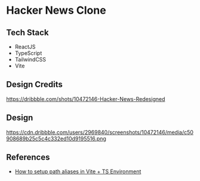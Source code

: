 # Hacker News Clone

## Tech Stack

- ReactJS
- TypeScript
- TailwindCSS
- Vite

## Design Credits

https://dribbble.com/shots/10472146-Hacker-News-Redesigned

## Design

https://cdn.dribbble.com/users/2969840/screenshots/10472146/media/c50908689b25c5c4c332ed10d9195516.png

## References

- [How to setup path aliases in Vite + TS Environment](https://www.youtube.com/watch?v=h2ZS5rTsuRQ)

